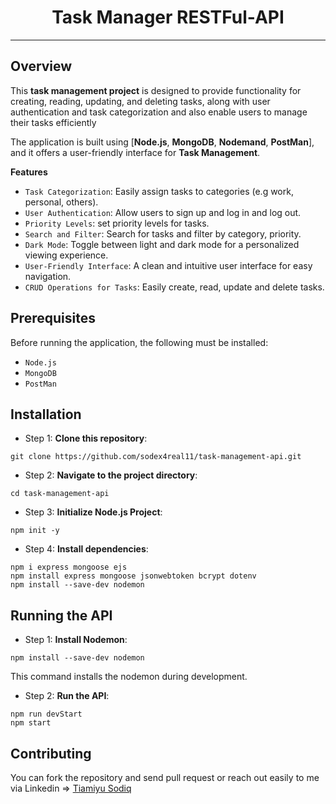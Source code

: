 
<div align="center"><h1>Task Manager RESTFul-API</h1></div>

------------------------

## __Overview__

This __task management project__ is designed to provide functionality for creating, reading, updating, and deleting tasks, along with user authentication and task categorization and also enable users to manage their tasks efficiently
 
The application is built using [__Node.js__, __MongoDB__, __Nodemand__, __PostMan__],
and it offers a user-friendly interface for __Task Management__.

__Features__
- `Task Categorization`: Easily assign tasks to categories (e.g work, personal, others).
- `User Authentication`: Allow users to sign up and log in and log out.
- `Priority Levels`: set priority levels for tasks.
- `Search and Filter`: Search for tasks and filter by category, priority.
- `Dark Mode`: Toggle between light and dark mode for a personalized viewing experience.
- `User-Friendly Interface`: A clean and intuitive user interface for easy navigation.
- `CRUD Operations for Tasks`: Easily create, read, update and delete tasks.

## Prerequisites
Before running the application, the following must be installed:
- `Node.js`
- `MongoDB`
- `PostMan`

## Installation

- Step 1: __Clone this repository__:

```
git clone https://github.com/sodex4real11/task-management-api.git

```
- Step 2: __Navigate to the project directory__: 

```
cd task-management-api

```
- Step 3: __Initialize Node.js Project__: 

```
npm init -y

```
- Step 4: __Install dependencies__: 

```
npm i express mongoose ejs
npm install express mongoose jsonwebtoken bcrypt dotenv
npm install --save-dev nodemon

``` 
## Running the API

- Step 1: __Install Nodemon__:

```
npm install --save-dev nodemon

```

This command installs the nodemon during development.


- Step 2: __Run the API__:

```
npm run devStart
npm start

```
## Contributing

You can fork the repository and send pull request or reach out easily to me via Linkedin => [Tiamiyu Sodiq](https://www.linkedin.com/in/sodex4real11/)
